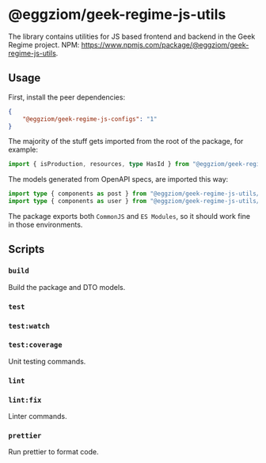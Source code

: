# @eggziom/geek-regime-js-utils

The library contains utilities for JS based frontend and backend in the Geek Regime project. NPM: https://www.npmjs.com/package/@eggziom/geek-regime-js-utils.

## Usage

First, install the peer dependencies:
```json
{
    "@eggziom/geek-regime-js-configs": "1"
}
```

The majority of the stuff gets imported from the root of the package, for example:

```ts
import { isProduction, resources, type HasId } from "@eggziom/geek-regime-js-utils";
```

The models generated from OpenAPI specs, are imported this way:
```ts
import type { components as post } from "@eggziom/geek-regime-js-utils/models/post-schemas-v1";
import type { components as user } from "@eggziom/geek-regime-js-utils/models/user-schemas-v1";
```

The package exports both `CommonJS` and `ES Modules`, so it should work fine in those environments.

## Scripts

### `build`

Build the package and DTO models.

### `test`
### `test:watch`
### `test:coverage`

Unit testing commands.

### `lint`
### `lint:fix`

Linter commands.

### `prettier`

Run prettier to format code.
